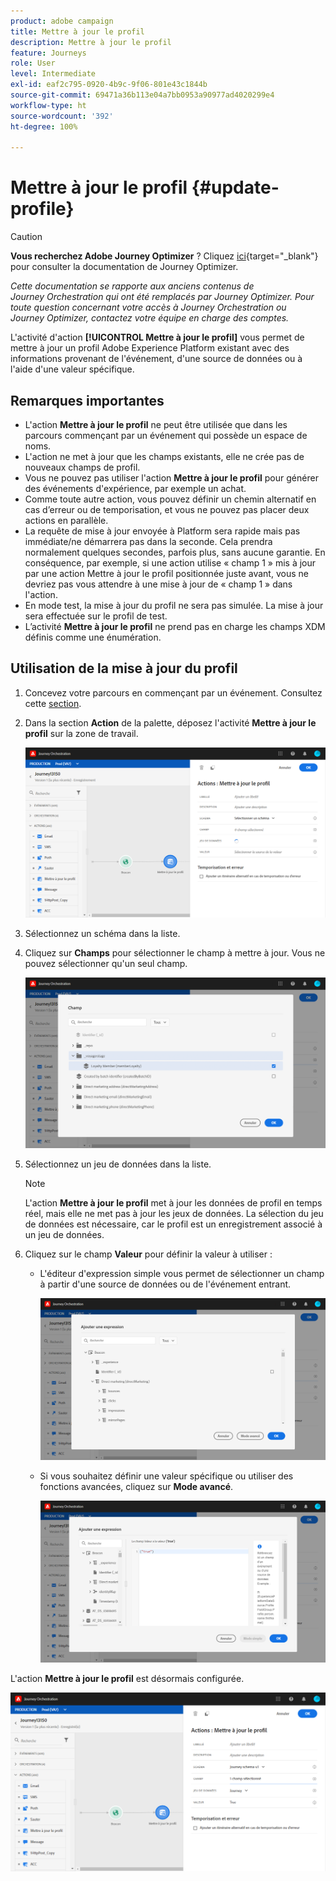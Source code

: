 ```yaml
---
product: adobe campaign
title: Mettre à jour le profil
description: Mettre à jour le profil
feature: Journeys
role: User
level: Intermediate
exl-id: eaf2c795-0920-4b9c-9f06-801e43c1844b
source-git-commit: 69471a36b113e04a7bb0953a90977ad4020299e4
workflow-type: ht
source-wordcount: '392'
ht-degree: 100%

---
```


# Mettre à jour le profil {#update-profile}


>[!CAUTION]
>
>**Vous recherchez Adobe Journey Optimizer** ? Cliquez [ici](https://experienceleague.adobe.com/fr/docs/journey-optimizer/using/ajo-home){target="_blank"} pour consulter la documentation de Journey Optimizer.
>
>
>_Cette documentation se rapporte aux anciens contenus de Journey Orchestration qui ont été remplacés par Journey Optimizer. Pour toute question concernant votre accès à Journey Orchestration ou Journey Optimizer, contactez votre équipe en charge des comptes._


L&#39;activité d&#39;action **[!UICONTROL Mettre à jour le profil]** vous permet de mettre à jour un profil Adobe Experience Platform existant avec des informations provenant de l&#39;événement, d&#39;une source de données ou à l&#39;aide d&#39;une valeur spécifique.

## Remarques importantes

* L&#39;action **Mettre à jour le profil** ne peut être utilisée que dans les parcours commençant par un événement qui possède un espace de noms.
* L&#39;action ne met à jour que les champs existants, elle ne crée pas de nouveaux champs de profil.
* Vous ne pouvez pas utiliser l&#39;action **Mettre à jour le profil** pour générer des événements d&#39;expérience, par exemple un achat.
* Comme toute autre action, vous pouvez définir un chemin alternatif en cas d’erreur ou de temporisation, et vous ne pouvez pas placer deux actions en parallèle.
* La requête de mise à jour envoyée à Platform sera rapide mais pas immédiate/ne démarrera pas dans la seconde. Cela prendra normalement quelques secondes, parfois plus, sans aucune garantie. En conséquence, par exemple, si une action utilise « champ 1 » mis à jour par une action Mettre à jour le profil positionnée juste avant, vous ne devriez pas vous attendre à une mise à jour de « champ 1 » dans l&#39;action.
* En mode test, la mise à jour du profil ne sera pas simulée. La mise à jour sera effectuée sur le profil de test.
* L’activité **Mettre à jour le profil** ne prend pas en charge les champs XDM définis comme une énumération.

## Utilisation de la mise à jour du profil

1. Concevez votre parcours en commençant par un événement. Consultez cette [section](../building-journeys/journey.md).

1. Dans la section **Action** de la palette, déposez l&#39;activité **Mettre à jour le profil** sur la zone de travail.

   ![](../assets/profileupdate0.png)

1. Sélectionnez un schéma dans la liste.

1. Cliquez sur **Champs** pour sélectionner le champ à mettre à jour. Vous ne pouvez sélectionner qu&#39;un seul champ.

   ![](../assets/profileupdate2.png)

1. Sélectionnez un jeu de données dans la liste.

   >[!NOTE]
   >
   >L&#39;action **Mettre à jour le profil** met à jour les données de profil en temps réel, mais elle ne met pas à jour les jeux de données. La sélection du jeu de données est nécessaire, car le profil est un enregistrement associé à un jeu de données.

1. Cliquez sur le champ **Valeur** pour définir la valeur à utiliser :

   * L&#39;éditeur d&#39;expression simple vous permet de sélectionner un champ à partir d&#39;une source de données ou de l&#39;événement entrant.

     ![](../assets/profileupdate4.png)

   * Si vous souhaitez définir une valeur spécifique ou utiliser des fonctions avancées, cliquez sur **Mode avancé**.

     ![](../assets/profileupdate3.png)

L&#39;action **Mettre à jour le profil** est désormais configurée.

![](../assets/profileupdate1.png)
